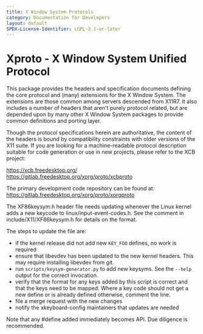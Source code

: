 ```yaml
---
title: X Window System Protocols
category: Documentation for Developers
layout: default
SPDX-License-Identifier: LGPL-2.1-or-later
---
```


<!-- ./proto -->

# Xproto - X Window System Unified Protocol

This package provides the headers and specification documents defining
the core protocol and (many) extensions for the X Window System. The
extensions are those common among servers descended from X11R7. It
also includes a number of headers that aren't purely protocol related,
but are depended upon by many other X Window System packages to provide
common definitions and porting layer.

Though the protocol specifications herein are authoritative, the
content of the headers is bound by compatibility constraints with older
versions of the X11 suite. If you are looking for a machine-readable
protocol description suitable for code generation or use in new
projects, please refer to the XCB project:

  https://xcb.freedesktop.org/
  https://gitlab.freedesktop.org/xorg/proto/xcbproto

The primary development code repository can be found at: 
https://gitlab.freedesktop.org/xorg/proto/xorgproto


The XF86keysym.h header file needs updating whenever the Linux kernel
adds a new keycode to linux/input-event-codes.h. See the comment in
include/X11/XF86keysym.h for details on the format.

The steps to update the file are:

- if the kernel release did not add new `KEY_FOO` defines, no work is
  required
- ensure that libevdev has been updated to the new kernel headers. This may
  require installing libevdev from git.
- run `scripts/keysym-generator.py` to add new keysyms. See the `--help`
  output for the correct invocation.
- verify that the format for any keys added by this script is correct and
  that the keys need to be mapped. Where a key code should not get a new
  define or is already defined otherwise, comment the line.
- file a merge request with the new changes
- notify the xkeyboard-config maintainers that updates are needed

Note that any #define added immediately becomes API. Due diligence is
recommended.